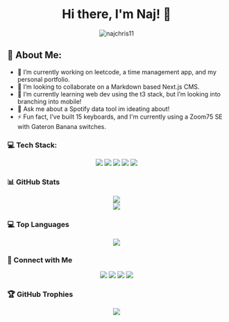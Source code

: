 <h1 align="center">Hi there, I'm Naj! 👋</h1>

<p align="center">
  <img src="https://komarev.com/ghpvc/?username=najchris11&label=Profile%20views&color=0e75b6&style=flat" alt="najchris11" />
</p>

## 💫 About Me:
- 🔭 I’m currently working on leetcode, a time management app, and my personal portfolio.
- 👯 I’m looking to collaborate on a Markdown based Next.js CMS.
- 🌱 I’m currently learning web dev using the t3 stack, but I’m looking into branching into mobile!
- 💬 Ask me about a Spotify data tool im ideating about!
- ⚡ Fun fact, I’ve built 15 keyboards, and I'm currently using a Zoom75 SE with Gateron Banana switches.

### 💻 Tech Stack:
<p align="center">
  <img src="https://img.shields.io/badge/python-3670A0?style=for-the-badge&logo=python&logoColor=ffdd54" />
  <img src="https://img.shields.io/badge/java-%23ED8B00.svg?style=for-the-badge&logo=openjdk&logoColor=white" />
  <img src="https://img.shields.io/badge/typescript-%23007ACC.svg?style=for-the-badge&logo=typescript&logoColor=white" />
  <img src="https://img.shields.io/badge/Next-black?style=for-the-badge&logo=next.js&logoColor=white" />
  <img src="https://img.shields.io/badge/tailwindcss-%2338B2AC.svg?style=for-the-badge&logo=tailwind-css&logoColor=white" />
</p>

### 📊 GitHub Stats

<p align="center">
  <img src="https://github-readme-stats.vercel.app/api?username=najchris11&theme=tokyonight&hide_border=false&include_all_commits=false&count_private=true" /><br/>
  <img src="https://nirzak-streak-stats.vercel.app/?user=najchris11&theme=tokyonight&hide_border=false" /><br/>
</p>

### 💻 Top Languages

<p align="center">
    <img src="https://github-readme-stats.vercel.app/api/top-langs/?username=najchris11&theme=tokyonight&hide_border=false&include_all_commits=false&count_private=true&layout=compact" />
</p>

### 🔗 Connect with Me
<p align="center">
  <a href="https://instagram.com/najchris11"><img src="https://img.shields.io/badge/Instagram-%23E4405F.svg?logo=Instagram&logoColor=white" /></a>
  <a href="https://www.linkedin.com/in/christiancoulibaly"><img src="https://img.shields.io/badge/-LinkedIn-0077B5?style=flat&logo=linkedin&logoColor=white" /></a>
  <a href="https://tiktok.com/@naj-dev"><img src="https://img.shields.io/badge/TikTok-%23000000.svg?logo=TikTok&logoColor=white" /></a>
  <a href="https://youtube.com/@naj-dev"><img src="https://img.shields.io/badge/YouTube-%23FF0000.svg?logo=YouTube&logoColor=white" /></a>
</p>


### 🏆 GitHub Trophies
<p align="center">
  <img src="https://github-profile-trophy.vercel.app/?username=najchris11&theme=tokyonight&no-frame=false&no-bg=true&margin-w=4" />
</p>
